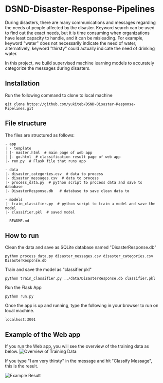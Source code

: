 # DSND-Disaster-Response-Pipelines
During disasters, there are many communications and messages regarding the needs of people affected by the disaster. Keyword search can be used to find out the exact needs, but it is time consuming when organizations have least capacity to handle, and it can be misleading. For example, keyword "water" does not necessarily indicate the need of water, alternatively, keyword "thirsty" could actually indicate the need of drinking water.

In this project, we build supervised machine learning models to accurately categorize the messages during disasters.

## Installation
Run the following command to clone to local machine

```
git clone https://github.com/yukiteb/DSND-Disaster-Response-Pipelines.git
```

## File structure
The files are structured as follows:
```
- app
| - template
| |- master.html  # main page of web app
| |- go.html  # classification result page of web app
|- run.py  # Flask file that runs app

- data
|- disaster_categories.csv  # data to process 
|- disaster_messages.csv  # data to process
|- process_data.py  # python script to process data and save to dababase
|- DisasterResponse.db   # database to save clean data to

- models
|- train_classifier.py  # python script to train a model and save the model
|- classifier.pkl  # saved model 

- README.md
```

## How to run

Clean the data and save as SQLite database named "DisasterResponse.db"
```
python process_data.py disaster_messages.csv disaster_categories.csv DisasterResponse.db
```

Train and save the model as "classifier.pkl"
```
python train_classifier.py ../data/DisasterResponse.db classifier.pkl
```

Run the Flask App
```
python run.py
```
Once the app is up and running, type the following in your browser to run on local machine.
```
localhost:3001
```
## Example of the Web app
If you run the Web app, you will see the overview of the training data as below.
![Overview of Training Data](https://github.com/yukiteb/DSND-Disaster-Response-Pipelines/blob/master/overview_training_data.PNG)

If you type "I am very thirsty" in the message and hit "Classify Message", this is the result. 

![Example Result](https://github.com/yukiteb/DSND-Disaster-Response-Pipelines/blob/master/example_result.PNG)

